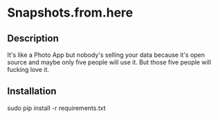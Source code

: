 # Snapshots.from.here

## Description

It's like a Photo App but nobody's selling your data because it's open source and maybe only five people will use it. But those five people will fucking love it.

## Installation

sudo pip install -r requirements.txt